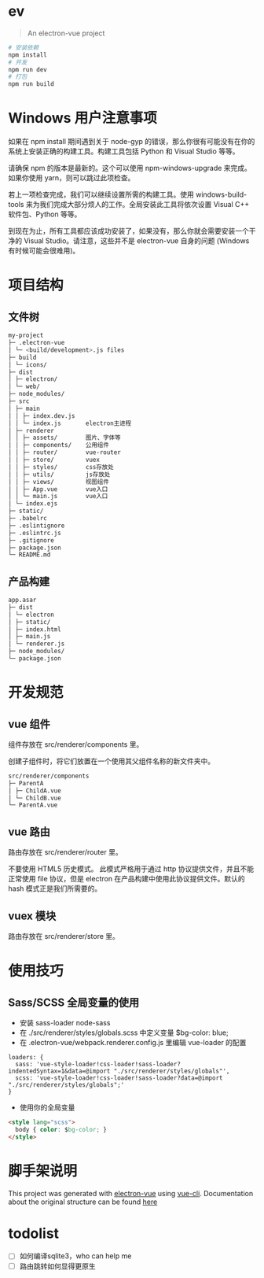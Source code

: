 # ev

> An electron-vue project

```bash
# 安装依赖
npm install
# 开发
npm run dev
# 打包
npm run build
```

# Windows 用户注意事项

如果在 npm install 期间遇到关于 node-gyp 的错误，那么你很有可能没有在你的系统上安装正确的构建工具。构建工具包括 Python 和 Visual Studio 等等。

请确保 npm 的版本是最新的。这个可以使用 npm-windows-upgrade 来完成。如果你使用 yarn，则可以跳过此项检查。

若上一项检查完成，我们可以继续设置所需的构建工具。使用 windows-build-tools 来为我们完成大部分烦人的工作。全局安装此工具将依次设置 Visual C++ 软件包、Python 等等。

到现在为止，所有工具都应该成功安装了，如果没有，那么你就会需要安装一个干净的 Visual Studio。请注意，这些并不是 electron-vue 自身的问题 (Windows 有时候可能会很难用)。

# 项目结构

## 文件树

```bash
my-project
├─ .electron-vue
│ └─ <build/development>.js files
├─ build
│ └─ icons/
├─ dist
│ ├─ electron/
│ └─ web/
├─ node_modules/
├─ src
│ ├─ main
│ │ ├─ index.dev.js
│ │ └─ index.js       electron主进程
│ ├─ renderer
│ │ ├─ assets/        图片、字体等
│ │ ├─ components/    公用组件
│ │ ├─ router/        vue-router
│ │ ├─ store/         vuex
│ │ ├─ styles/        css存放处
│ │ ├─ utils/         js存放处
│ │ ├─ views/         视图组件
│ │ ├─ App.vue        vue入口
│ │ └─ main.js        vue入口
│ └─ index.ejs
├─ static/
├─ .babelrc
├─ .eslintignore
├─ .eslintrc.js
├─ .gitignore
├─ package.json
└─ README.md
```

## 产品构建

```bash
app.asar
├─ dist
│ └─ electron
│ ├─ static/
│ ├─ index.html
│ ├─ main.js
│ └─ renderer.js
├─ node_modules/
└─ package.json
```

# 开发规范

## vue 组件

组件存放在 src/renderer/components 里。

创建子组件时，将它们放置在一个使用其父组件名称的新文件夹中。

```bash
src/renderer/components
├─ ParentA
│ ├─ ChildA.vue
│ └─ ChildB.vue
└─ ParentA.vue
```

## vue 路由

路由存放在 src/renderer/router 里。

不要使用 HTML5 历史模式。 此模式严格用于通过 http 协议提供文件，并且不能正常使用 file 协议，但是 electron 在产品构建中使用此协议提供文件。默认的 hash 模式正是我们所需要的。

## vuex 模块

路由存放在 src/renderer/store 里。

# 使用技巧

## Sass/SCSS 全局变量的使用

* 安装 sass-loader node-sass
* 在 ./src/renderer/styles/globals.scss 中定义变量 $bg-color: blue;
* 在 .electron-vue/webpack.renderer.config.js 里编辑 vue-loader 的配置

```script
loaders: {
  sass: 'vue-style-loader!css-loader!sass-loader?indentedSyntax=1&data=@import "./src/renderer/styles/globals"',
  scss: 'vue-style-loader!css-loader!sass-loader?data=@import "./src/renderer/styles/globals";'
}
```

* 使用你的全局变量

```html
<style lang="scss">
  body { color: $bg-color; }
</style>
```

# 脚手架说明

This project was generated with [electron-vue](https://github.com/SimulatedGREG/electron-vue) using [vue-cli](https://github.com/vuejs/vue-cli). Documentation about the original structure can be found [here](https://simulatedgreg.gitbooks.io/electron-vue/content/index.html)

# todolist
- [ ] 如何编译sqlite3，who can help me
- [ ] 路由跳转如何显得更原生